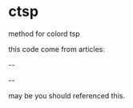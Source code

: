 # ctsp

method for colord tsp

this code come from articles:

--

--

may be you should referenced this.

